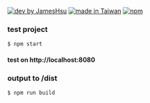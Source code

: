 [![dev by JamesHsu](https://img.shields.io/badge/Dev%20by-Jameshsu1125-green)](https://github.com/jameshsu1125/) [![made in Taiwan](https://img.shields.io/badge/Made%20in-Taiwan-orange)](https://github.com/jameshsu1125/) [![npm](https://img.shields.io/badge/npm-Jameshsu1125-red)](https://www.npmjs.com/~jameshsu1125)

<!-- open -n -a /Applications/Google\ Chrome.app/Contents/MacOS/Google\ Chrome --args --user-data-dir="/tmp/chrome_dev_test" --disable-web-security -->
<!-- ### npms description

```
"devDependencies": {
    "@babel/core": "^7.13.16",           // 核心
    "@babel/preset-env": "^7.13.15",     // preset
    "@babel/preset-react": "^7.13.13",   // preset of react
    "babel-loader": "^8.2.2",            // es 編譯和打包串接

    "css-loader": "^5.2.4",              // 支援import css
    "file-loader": "^6.2.0",             // 配置其他檔案
    "less": "^4.1.1",                    // css編譯
    "less-loader": "^8.1.1",             // loader
    "postcss": "^8.2.12",                // 優化css編譯後的css
    "postcss-loader": "^5.2.0",          // loader
    "postcss-preset-env",                // preset
    "style-loader": "^2.0.0",            // css包在js裡

    "eslint": "^7.25.0",                 // 以下都是 eslint 和他的 rule
    "eslint-config-airbnb": "^18.2.1",
    "eslint-plugin-import": "^2.22.1",
    "eslint-plugin-jsx-a11y": "^6.4.1",
    "eslint-plugin-react": "^7.23.2",
    "eslint-plugin-react-hooks": "^4.2.0",

    "file-loader": "^6.2.0",             // 整合js以外的loader
    "gh-pages": "^3.1.0",                // Github測試頁面
    "html-webpack-plugin": "^5.3.1",     // html的template
    "clean-webpack-plugin": "*",         // 輸出前清空舊檔案

    "webpack": "^5.35.0",                // webpack
    "webpack-cli": "^4.6.0",             // webpack 指令
    "webpack-dev-server": "^3.11.2"      // webpack server模擬
}
"dependencies": {
    "react": "^17.0.2",                  // react
    "react-dom": "^17.0.2"               // react-dom
}
``` -->

### test project

```
$ npm start
```

#### test on http://localhost:8080

### output to /dist

```
$ npm run build
```
